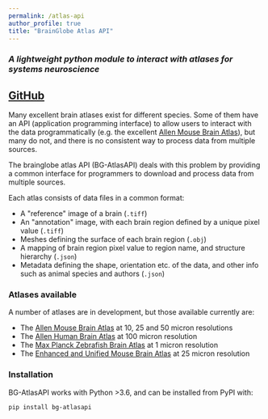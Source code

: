 ```yaml
---
permalink: /atlas-api
author_profile: true
title: "BrainGlobe Atlas API"
---
```


### *A lightweight python module to interact with atlases for systems neuroscience*
## [GitHub](https://github.com/brainglobe/bg-atlasapi)

Many excellent brain atlases exist for different species. Some of them have an API (application programming interface) to allow users to interact with the data programmatically (e.g. the excellent [Allen Mouse Brain Atlas](www.brain-map.org)), but many do not, and there is no consistent way to process data from multiple sources.

The brainglobe atlas API (BG-AtlasAPI) deals with this problem by providing a common interface for programmers to download and process data from multiple sources.

Each atlas consists of data files in a common format:

* A "reference" image of a brain (`.tiff`)
* An "annotation" image, with each brain region defined by a unique pixel value (`.tiff`)
* Meshes defining the surface of each brain region (`.obj`)
* A mapping of brain region pixel value to region name, and structure hierarchy (`.json`)
* Metadata defining the shape, orientation etc. of the data, and other info such as animal species and authors (`.json`)

### Atlases available

A number of atlases are in development, but those available currently are:

* The [Allen Mouse Brain Atlas](https://www.brain-map.org) at 10, 25 and 50 micron resolutions
* The [Allen Human Brain Atlas](https://www.brain-map.org) at 100 micron resolution
* The [Max Planck Zebrafish Brain Atlas](http://fishatlas.neuro.mpg.de) at 1 micron resolution
* The [Enhanced and Unified Mouse Brain Atlas](https://kimlab.io/brain-map/atlas/) at 25 micron resolution

### Installation

BG-AtlasAPI works with Python &gt;3.6, and can be installed from PyPI with:

`pip install bg-atlasapi`

